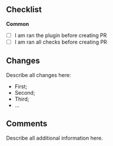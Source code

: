 ## Checklist

__Common__

- [ ] I am ran the plugin before creating PR
- [ ] I am ran all checks before creating PR

## Changes

Describe all changes here:

- First;
- Second;
- Third;
- ...

## Comments

Describe all additional information here.
